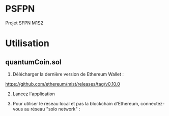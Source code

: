 # PSFPN
Projet SFPN M1S2

# Utilisation

## quantumCoin.sol

1) Délécharger la dernière version de Ethereum Wallet :

https://github.com/ethereum/mist/releases/tag/v0.10.0

2) Lancez l'application

3) Pour utiliser le réseau local et pas la blockchain d'Ethereum, connectez-vous au réseau "solo network" :


